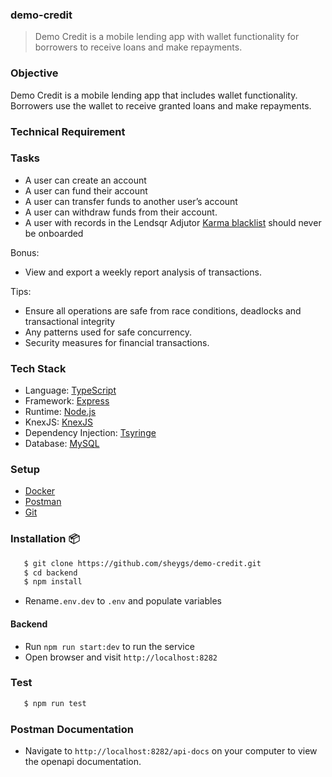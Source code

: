 ### demo-credit

> Demo Credit is a mobile lending app with wallet functionality for borrowers to receive loans and make repayments.

### Objective

Demo Credit is a mobile lending app that includes wallet functionality. Borrowers use the wallet to receive granted loans and make repayments.

### Technical Requirement

### Tasks

- A user can create an account
- A user can fund their account
- A user can transfer funds to another user’s account
- A user can withdraw funds from their account.
- A user with records in the Lendsqr Adjutor [Karma blacklist](https://api.adjutor.io/) should never be onboarded

Bonus:

- View and export a weekly report analysis of transactions.

Tips:

- Ensure all operations are safe from race conditions, deadlocks and transactional integrity
- Any patterns used for safe concurrency.
- Security measures for financial transactions.

### Tech Stack

- Language: [TypeScript](https://www.typescriptlang.org/)
- Framework: [Express](https://expressjs.com/)
- Runtime: [Node.js](https://nodejs.org/en)
- KnexJS: [KnexJS](https://knexjs.org/)
- Dependency Injection: [Tsyringe](https://www.npmjs.com/package/tsyringe)
- Database: [MySQL](https://www.mysql.com/)

### Setup

- [Docker](https://www.docker.com/)
- [Postman](https://www.postman.com/downloads/)
- [Git](https://git-scm.com/downloads)

### Installation 📦

```bash
   $ git clone https://github.com/sheygs/demo-credit.git
   $ cd backend
   $ npm install
```

- Rename`.env.dev` to `.env` and populate variables

#### Backend

- Run `npm run start:dev` to run the service
- Open browser and visit `http://localhost:8282`

### Test

```bash
   $ npm run test
```

### Postman Documentation

- Navigate to `http://localhost:8282/api-docs` on your computer to view the openapi documentation.
